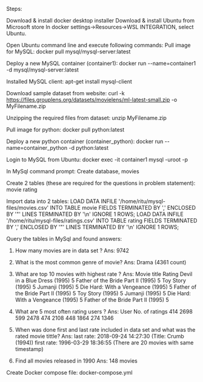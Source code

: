 Steps:

Download & install docker desktop installer
Download & install Ubuntu from Microsoft store
In docker settings->Resources->WSL INTEGRATION, select Ubuntu.

Open Ubuntu command line and execute following commands:
Pull image for MySQL:
docker pull mysql/mysql-server:latest

Deploy a new MySQL container (container1):
docker run --name=container1 -d mysql/mysql-server:latest

Installed MySQL client:
apt-get install mysql-client

Download sample dataset from website:
curl -k https://files.grouplens.org/datasets/movielens/ml-latest-small.zip -o MyFilename.zip

Unzipping the required files from dataset:
unzip MyFilename.zip

Pull image for python:
docker pull python:latest

Deploy a new python container (container_python):
docker run --name=container_python -d python:latest

Login to MySQL from Ubuntu:
docker exec -it container1 mysql -uroot -p

In MySql command prompt:
Create database, movies

Create 2 tables (these are required for the questions in problem statement):
movie
rating

Import data into 2 tables:
LOAD DATA INFILE '/home/ritu/mysql-files/movies.csv' INTO TABLE movie FIELDS TERMINATED BY ',' ENCLOSED BY '"' LINES TERMINATED BY '\n' IGNORE 1 ROWS;
LOAD DATA INFILE '/home/ritu/mysql-files/ratings.csv' INTO TABLE rating FIELDS TERMINATED BY ',' ENCLOSED BY '"' LINES TERMINATED BY '\n' IGNORE 1 ROWS;

Query the tables in MySql and found answers:
1. How many movies are in data set ?
Ans: 9742

2. What is the most common genre of movie?
Ans: Drama (4361 count)

3. What are top 10 movies with highest rate ?
Ans: Movie title                        Rating
Devil in a Blue Dress (1995)	        5
Father of the Bride Part II (1995)	5
Toy Story (1995)	                5
Jumanji (1995)	                        5
Die Hard: With a Vengeance (1995)	5
Father of the Bride Part II (1995)	5
Toy Story (1995)	                5
Jumanji (1995)	                        5
Die Hard: With a Vengeance (1995)	5
Father of the Bride Part II (1995)	5

4. What are 5 most often rating users ?
Ans: User    No. of ratings
     414	2698
     599	2478
     474	2108
     448	1864
     274	1346

5. When was done first and last rate included in data set and what was the rated movie tittle?
Ans: last rate: 2018-09-24 14:27:30 (Title: Crumb (1994))
     first rate: 1996-03-29 18:36:55 (There are 20 movies with same timestamp)

6. Find all movies released in 1990
Ans: 148 movies

Create Docker compose file:
docker-compose.yml

